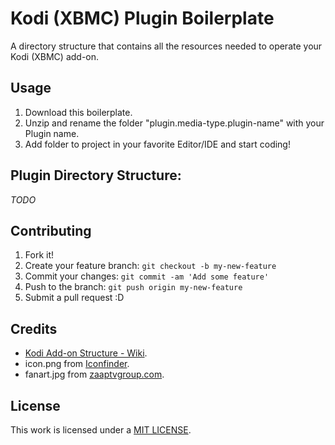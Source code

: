 # Kodi (XBMC) Plugin Boilerplate

A directory structure that contains all the resources needed to operate your Kodi (XBMC) add-on.

## Usage

1. Download this boilerplate.
2. Unzip and rename the folder "plugin.media-type.plugin-name" with your Plugin name.
4. Add folder to project in your favorite Editor/IDE and start coding!

## Plugin Directory Structure:

*TODO*

## Contributing

1. Fork it!
2. Create your feature branch: `git checkout -b my-new-feature`
3. Commit your changes: `git commit -am 'Add some feature'`
4. Push to the branch: `git push origin my-new-feature`
5. Submit a pull request :D

## Credits

- [Kodi Add-on Structure - Wiki](http://kodi.wiki/view/Add-on_structure#Introduction).
- icon.png from [Iconfinder](https://www.iconfinder.com/icons/81749/k_icon#size=256).
- fanart.jpg from [zaaptvgroup.com](https://www.zaaptvgroup.com/shop/product/kodi-addons-english-pay-per-view-movies-and-sports/).

## License

This work is licensed under a [MIT LICENSE](LICENSE).